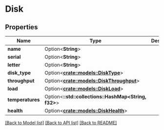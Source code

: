 # Disk

## Properties

Name | Type | Description | Notes
------------ | ------------- | ------------- | -------------
**name** | Option<**String**> |  | [optional]
**serial** | Option<**String**> |  | [optional]
**letter** | Option<**String**> |  | [optional]
**disk_type** | Option<[**crate::models::DiskType**](DiskType.md)> |  | [optional]
**throughput** | Option<[**crate::models::DiskThroughput**](DiskThroughput.md)> |  | [optional]
**load** | Option<[**crate::models::DiskLoad**](DiskLoad.md)> |  | [optional]
**temperatures** | Option<**::std::collections::HashMap<String, f32>**> |  | [optional]
**health** | Option<[**crate::models::DiskHealth**](DiskHealth.md)> |  | [optional]

[[Back to Model list]](../README.md#documentation-for-models) [[Back to API list]](../README.md#documentation-for-api-endpoints) [[Back to README]](../README.md)


